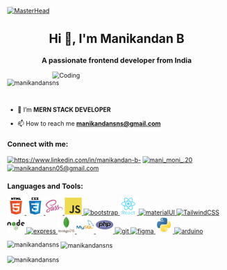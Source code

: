 [![MasterHead](https://static.wixstatic.com/media/b313a9_89ebec0c5f384c65a9551f0c1ec18ca9~mv2.gif)](https://manikandan-info.vercel.app/)
<h1 align="center">Hi 👋, I'm Manikandan B</h1>
<h3 align="center">A passionate frontend developer from India</h3>
<img align="right" alt="Coding" width="400" src="https://graphixpower.net/assets/images/portfolio/gif/item9.gif">

<p align="left"> <img src="https://komarev.com/ghpvc/?username=manikandansns&label=Profile%20views&color=0e75b6&style=flat" alt="manikandansns" /> </p>

<p align="left"> <a href="https://twitter.com/" target="blank"><img src="https://img.shields.io/twitter/follow/?logo=twitter&style=for-the-badge" alt="" /></a> </p>

- 🌱 I’m **MERN STACK DEVELOPER**

- 📫 How to reach me **manikandansns@gmail.com**

<h3 align="left">Connect with me:</h3>
<p align="left">
<a href="https://linkedin.com/in/https://www.linkedin.com/in/manikandan-b-" target="blank"><img align="center" src="https://raw.githubusercontent.com/rahuldkjain/github-profile-readme-generator/master/src/images/icons/Social/linked-in-alt.svg" alt="https://www.linkedin.com/in/manikandan-b-" height="30" width="40" /></a>
<a href="https://instagram.com/mani_moni_.20" target="blank"><img align="center" src="https://raw.githubusercontent.com/rahuldkjain/github-profile-readme-generator/master/src/images/icons/Social/instagram.svg" alt="mani_moni_.20" height="30" width="40" /></a>
<a href="https://www.hackerrank.com/manikandansn05@gmail.com" target="blank"><img align="center" src="https://raw.githubusercontent.com/rahuldkjain/github-profile-readme-generator/master/src/images/icons/Social/hackerrank.svg" alt="manikandansn05@gmail.com" height="30" width="40" /></a>
</p>

<h3 align="left">Languages and Tools:</h3>
<p align="left"> 

 <a href="https://www.w3.org/html/" target="_blank" rel="noreferrer"> <img src="https://raw.githubusercontent.com/devicons/devicon/master/icons/html5/html5-original-wordmark.svg" alt="html5" width="40" height="40"/> </a> <a href="https://www.w3schools.com/css/" target="_blank" rel="noreferrer"> <img src="https://raw.githubusercontent.com/devicons/devicon/master/icons/css3/css3-original-wordmark.svg" alt="css3" width="40" height="40"/> </a>   <a href="https://sass-lang.com" target="_blank" rel="noreferrer"> <img src="https://raw.githubusercontent.com/devicons/devicon/master/icons/sass/sass-original.svg" alt="sass" width="40" height="40"/> </a>  <a href="https://developer.mozilla.org/en-US/docs/Web/JavaScript" target="_blank" rel="noreferrer"> <img src="https://raw.githubusercontent.com/devicons/devicon/master/icons/javascript/javascript-original.svg" alt="javascript" width="40" height="40"/> </a>   <a href="https://getbootstrap.com" target="_blank" rel="noreferrer"> <img src="https://e7.pngegg.com/pngimages/439/345/png-clipart-bootstrap-logo-thumbnail-tech-companies.png" alt="bootstrap" width="40" height="40"/> </a> <a href="https://reactjs.org/" target="_blank" rel="noreferrer"> <img src="https://raw.githubusercontent.com/devicons/devicon/master/icons/react/react-original-wordmark.svg" alt="react" width="40" height="40"/> </a> <a href="https://mui.com/" target="_blank" rel="noreferrer"> <img src="https://mui.com/static/logo.png" alt="materialUI" width="40" height="40"/> </a> <a href="https://tailwindcss.com/" target="_blank" rel="noreferrer"> <img src="https://i.postimg.cc/kXsmPQHZ/thumb.jpg" alt="TailwindCSS" width="40" height="40"/> </a>  <a href="https://nodejs.org" target="_blank" rel="noreferrer"> <img src="https://raw.githubusercontent.com/devicons/devicon/master/icons/nodejs/nodejs-original-wordmark.svg" alt="nodejs" width="40" height="40"/> </a> <a href="https://expressjs.com/" target="_blank" rel="noreferrer"> <img src="https://logos-world.net/wp-content/uploads/2023/06/Express-clothing-retailer-Logo.jpg" alt="express" width="40" height="40"/> </a> <a href="https://www.mongodb.com/" target="_blank" rel="noreferrer"> <img src="https://raw.githubusercontent.com/devicons/devicon/master/icons/mongodb/mongodb-original-wordmark.svg" alt="mongodb" width="40" height="40"/> </a>  <a href="https://www.mysql.com/" target="_blank" rel="noreferrer"> <img src="https://raw.githubusercontent.com/devicons/devicon/master/icons/mysql/mysql-original-wordmark.svg" alt="mysql" width="40" height="40"/> </a>   <a href="https://www.php.net" target="_blank" rel="noreferrer"> <img src="https://raw.githubusercontent.com/devicons/devicon/master/icons/php/php-original.svg" alt="php" width="40" height="40"/> </a>   <a href="https://git-scm.com/" target="_blank" rel="noreferrer"> <img src="https://www.vectorlogo.zone/logos/git-scm/git-scm-icon.svg" alt="git" width="40" height="40"/> </a>   <a href="https://www.figma.com/" target="_blank" rel="noreferrer"> <img src="https://www.vectorlogo.zone/logos/figma/figma-icon.svg" alt="figma" width="40" height="40"/> </a>   <a href="https://www.python.org" target="_blank" rel="noreferrer"> <img src="https://raw.githubusercontent.com/devicons/devicon/master/icons/python/python-original.svg" alt="python" width="40" height="40"/> </a><a href="https://www.arduino.cc/" target="_blank" rel="noreferrer"> <img src="https://cdn.worldvectorlogo.com/logos/arduino-1.svg" alt="arduino" width="40" height="40"/> </a> 
  
  </p>

<p><img align="left" src="https://github-readme-stats.vercel.app/api/top-langs?username=manikandansns&show_icons=true&locale=en&layout=compact" alt="manikandansns" /></p>

<p>&nbsp;<img align="center" src="https://github-readme-stats.vercel.app/api?username=manikandansns&show_icons=true&locale=en" alt="manikandansns" /></p>

<p><img align="center" src="https://github-readme-streak-stats.herokuapp.com/?user=manikandansns&" alt="manikandansns" /></p>
